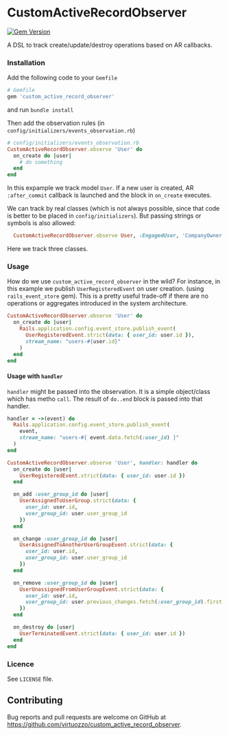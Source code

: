 [gem]: https://rubygems.org/gems/custom_active_record_observer

# CustomActiveRecordObserver

[![Gem Version](https://badge.fury.io/rb/custom_active_record_observer.svg)][gem]

A DSL to track create/update/destroy operations based on AR callbacks.

### Installation
Add the following code to your `Gemfile`

```ruby
# Gemfile
gem 'custom_active_record_observer'
```
and run `bundle install`

Then add the observation rules (in `config/initializers/events_observation.rb`)
```ruby
# config/initializers/events_observation.rb
CustomActiveRecordObserver.observe 'User' do
  on_create do |user|
    # do something
  end
end
```

In this expample we track model `User`. If a new user is created, AR `:after_commit` callback is launched and the block in `on_create` executes.

We can track by real classes (which is not always possible, since that code is better to be placed in `config/initializers`). But passing strings or symbols is also allowed:
```ruby
  CustomActiveRecordObserver.observe User, :EngagedUser, 'CompanyOwner' { ... }
```
Here we track three classes.

### Usage
How do we use `custom_active_record_observer` in the wild? For instance, in this example we publish `UserRegisteredEvent` on user creation. (using `rails_event_store` gem). This is a pretty useful trade-off if there are no operations or aggregates introduced in the system architecture.

```ruby
CustomActiveRecordObserver.observe 'User' do
  on_create do |user|
    Rails.application.config.event_store.publish_event(
      UserRegisteredEvent.strict(data: { user_id: user.id }),
      stream_name: "users-#{user.id}"
    )
  end
end
```

#### Usage with `handler`
`handler` might be passed into the observation. It is a simple object/class which has metho `call`. The result of `do..end` block is passed into that handler.

```ruby
handler = ->(event) do
  Rails.application.config.event_store.publish_event(
    event,
    stream_name: "users-#{ event.data.fetch(:user_id) }"
  )
end

CustomActiveRecordObserver.observe 'User', handler: handler do
  on_create do |user|
    UserRegisteredEvent.strict(data: { user_id: user.id })
  end

  on_add :user_group_id do |user|
    UserAssignedToUserGroup.strict(data: {
      user_id: user.id,
      user_group_id: user.user_group_id
    })
  end

  on_change :user_group_id do |user|
    UserAssignedToAnotherUserGroupEvent.strict(data: {
      user_id: user.id,
      user_group_id: user.user_group_id
    })
  end

  on_remove :user_group_id do |user|
    UserUnassignedFromUserGroupEvent.strict(data: {
      user_id: user.id,
      user_group_id: user.previous_changes.fetch(:user_group_id).first
    })
  end

  on_destroy do |user|
    UserTerminatedEvent.strict(data: { user_id: user.id })
  end
end
```

### Licence
See `LICENSE` file.

## Contributing
Bug reports and pull requests are welcome on GitHub at https://github.com/virtuozzo/custom_active_record_observer.
